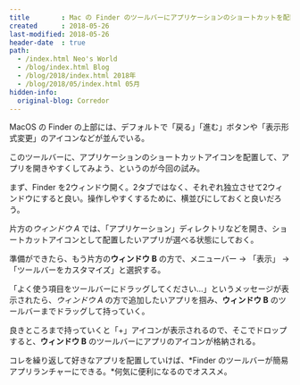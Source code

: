 ```yaml
---
title        : Mac の Finder のツールバーにアプリケーションのショートカットを配置する
created      : 2018-05-26
last-modified: 2018-05-26
header-date  : true
path:
  - /index.html Neo's World
  - /blog/index.html Blog
  - /blog/2018/index.html 2018年
  - /blog/2018/05/index.html 05月
hidden-info:
  original-blog: Corredor
---
```


MacOS の Finder の上部には、デフォルトで「戻る」「進む」ボタンや「表示形式変更」のアイコンなどが並んでいる。

このツールバーに、アプリケーションのショートカットアイコンを配置して、アプリを開きやすくしてみよう、というのが今回の試み。

まず、Finder を2ウィンドウ開く。2タブではなく、それぞれ独立させて2ウィンドウにすると良い。操作しやすくするために、横並びにしておくと良いだろう。

片方の*ウィンドウ A* では、「アプリケーション」ディレクトリなどを開き、ショートカットアイコンとして配置したいアプリが選べる状態にしておく。

準備ができたら、もう片方の**ウィンドウ B** の方で、メニューバー → 「表示」 → 「ツールバーをカスタマイズ」と選択する。

「よく使う項目をツールバーにドラッグしてください...」というメッセージが表示されたら、*ウィンドウ A* の方で追加したいアプリを掴み、**ウィンドウ B** のツールバーまでドラッグして持っていく。

良きところまで持っていくと「+」アイコンが表示されるので、そこでドロップすると、**ウィンドウ B** のツールバーにアプリのアイコンが格納される。

コレを繰り返して好きなアプリを配置していけば、*Finder のツールバーが簡易アプリランチャーにできる。*何気に便利になるのでオススメ。
